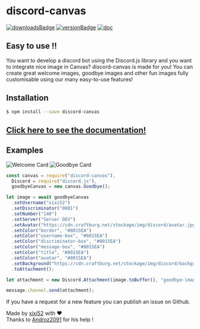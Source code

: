 # discord-canvas

[![downloadsBadge](https://img.shields.io/npm/dt/discord-canvas?style=for-the-badge)](https://npmjs.com/discord-canvas)
[![versionBadge](https://img.shields.io/npm/v/discord-canvas?style=for-the-badge)](https://npmjs.com/discord-canvas)
[![doc](https://img.shields.io/badge/Documentation-Click%20here-blue?style=for-the-badge)](https://www.discord-canvas.net)

## Easy to use !!

You want to develop a discord bot using the Discord.js library and you want to integrate nice image in Canvas? discord-canvas is made for you! You can create great welcome images, goodbye images and other fun images fully customisable using our many easy-to-use features!

## Installation

```bash
$ npm install --save discord-canvas
```

## [Click here to see the documentation!](https://www.discord-canvas.net)

## Examples

![Welcome Card ](https://cdn.craftburg.net/stockage/img/discord/welcome-image.png)
![Goodbye Card ](https://cdn.craftburg.net/stockage/img/discord/goodbye-image.png)

```js
const canvas = require("discord-canvas"),
  Discord = require("discord.js"),
  goodbyeCanvas = new canvas.Goodbye();

let image = await goodbyeCanvas
  .setUsername("xixi52")
  .setDiscriminator("0001")
  .setNumber("140")
  .setServer("Server DEV")
  .setAvatar("https://cdn.craftburg.net/stockage/img/discord/avatar.jpg")
  .setColor("border", "#8015EA")
  .setColor("username-box", "#8015EA")
  .setColor("discriminator-box", "#8015EA")
  .setColor("message-box", "#8015EA")
  .setColor("title", "#8015EA")
  .setColor("avatar", "#8015EA")
  .setBackground("https://cdn.craftburg.net/stockage/img/discord/background.jpg")
  .toAttachment();

let attachment = new Discord.Attachment(image.toBuffer(), "goodbye-image.png");

message.channel.send(attachment);
```

If you have a request for a new feature you can publish an issue on Github.  

  
Made by [xixi52](https://github.com/xixi52) with ❤️  
Thanks to [Androz2091](https://github.com/Androz2091) for his help !

